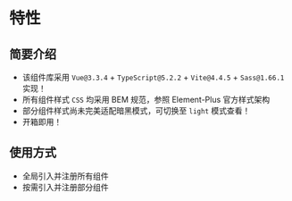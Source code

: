 # 特性

## 简要介绍

- 该组件库采用 `Vue@3.3.4` + `TypeScript@5.2.2` + `Vite@4.4.5` + `Sass@1.66.1` 实现！
- 所有组件样式 `CSS` 均采用 BEM 规范，参照 Element-Plus 官方样式架构
- 部分组件样式尚未完美适配暗黑模式，可切换至 `light` 模式查看！
- 开箱即用！

## 使用方式

- 全局引入并注册所有组件
- 按需引入并注册部分组件
